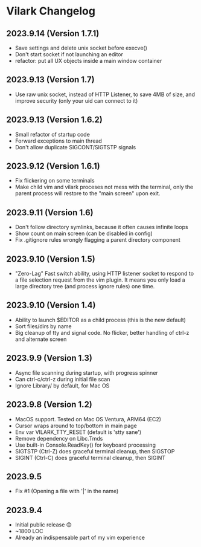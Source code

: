 # Vilark Changelog

## 2023.9.14 (Version 1.7.1)
* Save settings and delete unix socket before execve()
* Don't start socket if not launching an editor
* refactor: put all UX objects inside a main window container

## 2023.9.13 (Version 1.7)
* Use raw unix socket, instead of HTTP Listener, to save 4MB of size,
  and improve security (only your uid can connect to it)

## 2023.9.13 (Version 1.6.2)
* Small refactor of startup code
* Forward exceptions to main thread
* Don't allow duplicate SIGCONT/SIGTSTP signals

## 2023.9.12 (Version 1.6.1)
* Fix flickering on some terminals
* Make child vim and vilark proceses not mess with the terminal,
  only the parent process will restore to the "main screen" upon exit.

## 2023.9.11 (Version 1.6)
* Don't follow directory symlinks, because it often causes infinite loops
* Show count on main screen (can be disabled in config)
* Fix .gitignore rules wrongly flagging a parent directory component

## 2023.9.10 (Version 1.5)
* "Zero-Lag" Fast switch ability, using HTTP listener socket to respond to a file
  selection request from the vim plugin.  It means you only load a large
  directory tree (and process ignore rules) one time.

## 2023.9.10 (Version 1.4)
* Ability to launch $EDITOR as a child process (this is the new default)
* Sort files/dirs by name
* Big cleanup of tty and signal code.  No flicker, better handling of ctrl-z and
  alternate screen

## 2023.9.9 (Version 1.3)
* Async file scanning during startup, with progress spinner
* Can ctrl-c/ctrl-z during initial file scan
* Ignore Library/ by default, for Mac OS

## 2023.9.8 (Version 1.2)
* MacOS support.  Tested on Mac OS Ventura, ARM64 (EC2)
* Cursor wraps around to top/bottom in main page
* Env var VILARK_TTY_RESET (default is 'stty sane')
* Remove dependency on Libc.Tmds
* Use built-in Console.ReadKey() for keyboard processing
* SIGTSTP (Ctrl-Z) does graceful terminal cleanup, then SIGSTOP
* SIGINT (Ctrl-C) does graceful terminal cleanup, then SIGINT

## 2023.9.5
* Fix #1 (Opening a file with '|' in the name)

## 2023.9.4
* Initial public release 😊
* ~1800 LOC
* Already an indispensable part of my vim experience
